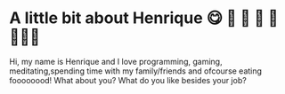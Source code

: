 # A little bit about Henrique 😋 💜 🍓  🍔 🐶 🧘🏼‍♀️ 

Hi, my name is Henrique and I love programming, gaming, meditating,spending time with my family/friends and ofcourse eating foooooood! 
What about you? What do you like besides your job? 
